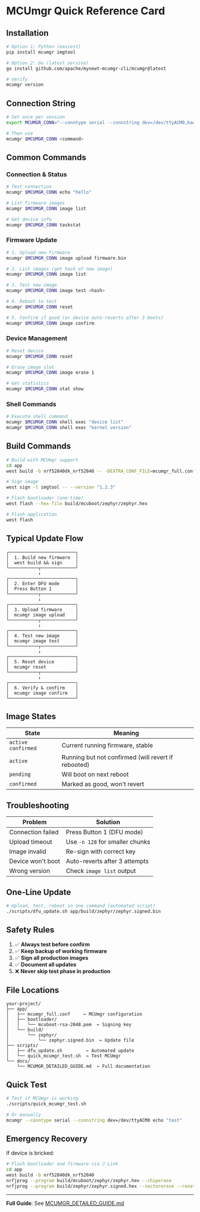 # MCUmgr Quick Reference Card

## Installation

```bash
# Option 1: Python (easiest)
pip install mcumgr imgtool

# Option 2: Go (latest version)
go install github.com/apache/mynewt-mcumgr-cli/mcumgr@latest

# Verify
mcumgr version
```

## Connection String

```bash
# Set once per session
export MCUMGR_CONN="--conntype serial --connstring dev=/dev/ttyACM0,baud=115200"

# Then use
mcumgr $MCUMGR_CONN <command>
```

## Common Commands

### Connection & Status

```bash
# Test connection
mcumgr $MCUMGR_CONN echo "hello"

# List firmware images
mcumgr $MCUMGR_CONN image list

# Get device info
mcumgr $MCUMGR_CONN taskstat
```

### Firmware Update

```bash
# 1. Upload new firmware
mcumgr $MCUMGR_CONN image upload firmware.bin

# 2. List images (get hash of new image)
mcumgr $MCUMGR_CONN image list

# 3. Test new image
mcumgr $MCUMGR_CONN image test <hash>

# 4. Reboot to test
mcumgr $MCUMGR_CONN reset

# 5. Confirm if good (or device auto-reverts after 3 boots)
mcumgr $MCUMGR_CONN image confirm
```

### Device Management

```bash
# Reset device
mcumgr $MCUMGR_CONN reset

# Erase image slot
mcumgr $MCUMGR_CONN image erase 1

# Get statistics
mcumgr $MCUMGR_CONN stat show
```

### Shell Commands

```bash
# Execute shell command
mcumgr $MCUMGR_CONN shell exec "device list"
mcumgr $MCUMGR_CONN shell exec "kernel version"
```

## Build Commands

```bash
# Build with MCUmgr support
cd app
west build -b nrf52840dk_nrf52840 -- -DEXTRA_CONF_FILE=mcumgr_full.conf

# Sign image
west sign -t imgtool -- --version "1.2.3"

# Flash bootloader (one-time)
west flash --hex-file build/mcuboot/zephyr/zephyr.hex

# Flash application
west flash
```

## Typical Update Flow

```
┌─────────────────────────┐
│  1. Build new firmware  │
│  west build && sign     │
└───────────┬─────────────┘
            ↓
┌─────────────────────────┐
│  2. Enter DFU mode      │
│  Press Button 1         │
└───────────┬─────────────┘
            ↓
┌─────────────────────────┐
│  3. Upload firmware     │
│  mcumgr image upload    │
└───────────┬─────────────┘
            ↓
┌─────────────────────────┐
│  4. Test new image      │
│  mcumgr image test      │
└───────────┬─────────────┘
            ↓
┌─────────────────────────┐
│  5. Reset device        │
│  mcumgr reset           │
└───────────┬─────────────┘
            ↓
┌─────────────────────────┐
│  6. Verify & confirm    │
│  mcumgr image confirm   │
└─────────────────────────┘
```

## Image States

| State | Meaning |
|-------|---------|
| `active confirmed` | Current running firmware, stable |
| `active` | Running but not confirmed (will revert if rebooted) |
| `pending` | Will boot on next reboot |
| `confirmed` | Marked as good, won't revert |

## Troubleshooting

| Problem | Solution |
|---------|----------|
| Connection failed | Press Button 1 (DFU mode) |
| Upload timeout | Use `-n 128` for smaller chunks |
| Image invalid | Re-sign with correct key |
| Device won't boot | Auto-reverts after 3 attempts |
| Wrong version | Check `image list` output |

## One-Line Update

```bash
# Upload, test, reboot in one command (automated script)
./scripts/dfu_update.sh app/build/zephyr/zephyr.signed.bin
```

## Safety Rules

1. ✅ **Always test before confirm**
2. ✅ **Keep backup of working firmware**
3. ✅ **Sign all production images**
4. ✅ **Document all updates**
5. ❌ **Never skip test phase in production**

## File Locations

```
your-project/
├── app/
│   ├── mcumgr_full.conf     ← MCUmgr configuration
│   ├── bootloader/
│   │   └── mcuboot-rsa-2048.pem  ← Signing key
│   └── build/
│       └── zephyr/
│           └── zephyr.signed.bin  ← Update file
├── scripts/
│   ├── dfu_update.sh         ← Automated update
│   └── quick_mcumgr_test.sh  ← Test MCUmgr
└── docs/
    └── MCUMGR_DETAILED_GUIDE.md  ← Full documentation
```

## Quick Test

```bash
# Test if MCUmgr is working
./scripts/quick_mcumgr_test.sh

# Or manually
mcumgr --conntype serial --connstring dev=/dev/ttyACM0 echo "test"
```

## Emergency Recovery

If device is bricked:

```bash
# Flash bootloader and firmware via J-Link
cd app
west build -b nrf52840dk_nrf52840
nrfjprog --program build/mcuboot/zephyr/zephyr.hex --chiperase
nrfjprog --program build/zephyr/zephyr.signed.hex --sectorerase --reset
```

---

**Full Guide**: See [MCUMGR_DETAILED_GUIDE.md](MCUMGR_DETAILED_GUIDE.md)

